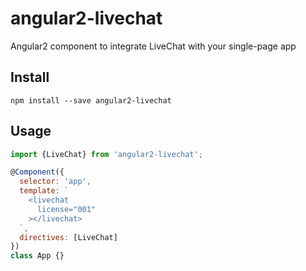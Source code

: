 # angular2-livechat
Angular2 component to integrate LiveChat with your single-page app

## Install
```
npm install --save angular2-livechat
```

## Usage
```js
import {LiveChat} from 'angular2-livechat';

@Component({
  selector: 'app',
  template: `
    <livechat
      license="001"        
    ></livechat>
  `,
  directives: [LiveChat]  
})
class App {}
```
